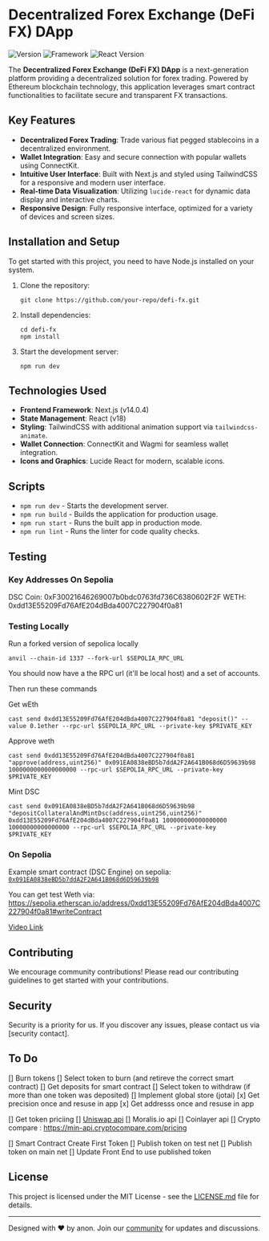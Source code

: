 # Decentralized Forex Exchange (DeFi FX) DApp

![Version](https://img.shields.io/badge/Version-0.1.0-brightgreen)
![Framework](https://img.shields.io/badge/Framework-Next.js-blue)
![React Version](https://img.shields.io/badge/React-18.0.0-blue)

The **Decentralized Forex Exchange (DeFi FX) DApp** is a next-generation platform providing a decentralized solution for forex trading. Powered by Ethereum blockchain technology, this application leverages smart contract functionalities to facilitate secure and transparent FX transactions.



## Key Features

- **Decentralized Forex Trading**: Trade various fiat pegged stablecoins in a decentralized environment.
- **Wallet Integration**: Easy and secure connection with popular wallets using ConnectKit.
- **Intuitive User Interface**: Built with Next.js and styled using TailwindCSS for a responsive and modern user interface.
- **Real-time Data Visualization**: Utilizing `lucide-react` for dynamic data display and interactive charts.
- **Responsive Design**: Fully responsive interface, optimized for a variety of devices and screen sizes.

## Installation and Setup

To get started with this project, you need to have Node.js installed on your system.

1. Clone the repository:
   ```
   git clone https://github.com/your-repo/defi-fx.git
   ```
2. Install dependencies:
   ```
   cd defi-fx
   npm install
   ```
3. Start the development server:
   ```
   npm run dev
   ```

## Technologies Used

- **Frontend Framework**: Next.js (v14.0.4)
- **State Management**: React (v18)
- **Styling**: TailwindCSS with additional animation support via `tailwindcss-animate`.
- **Wallet Connection**: ConnectKit and Wagmi for seamless wallet integration.
- **Icons and Graphics**: Lucide React for modern, scalable icons.

## Scripts

- `npm run dev` - Starts the development server.
- `npm run build` - Builds the application for production usage.
- `npm run start` - Runs the built app in production mode.
- `npm run lint` - Runs the linter for code quality checks.

## Testing

### Key Addresses On Sepolia

DSC Coin: 0xF30021646269007b0bdc0763fd736C6380602F2F
WETH: 0xdd13E55209Fd76AfE204dBda4007C227904f0a81

### Testing Locally

Run a forked version of sepolica locally


`anvil --chain-id 1337 --fork-url $SEPOLIA_RPC_URL`

You should now have a the RPC url (it'll be local host) and a set of accounts.

Then run these commands

Get wEth

```
cast send 0xdd13E55209Fd76AfE204dBda4007C227904f0a81 "deposit()" --value 0.1ether --rpc-url $SEPOLIA_RPC_URL --private-key $PRIVATE_KEY
```

Approve weth

```
cast send 0xdd13E55209Fd76AfE204dBda4007C227904f0a81 "approve(address,uint256)" 0x091EA0838eBD5b7ddA2F2A641B068d6D59639b98 1000000000000000000 --rpc-url $SEPOLIA_RPC_URL --private-key $PRIVATE_KEY
```

Mint DSC
```
cast send 0x091EA0838eBD5b7ddA2F2A641B068d6D59639b98 "depositCollateralAndMintDsc(address,uint256,uint256)" 0xdd13E55209Fd76AfE204dBda4007C227904f0a81 100000000000000000 10000000000000000 --rpc-url $SEPOLIA_RPC_URL --private-key $PRIVATE_KEY
```





### On Sepolia
Example smart contract (DSC Engine) on sepolia: [`0x091EA0838eBD5b7ddA2F2A641B068d6D59639b98`](https://sepolia.etherscan.io/address/0x091EA0838eBD5b7ddA2F2A641B068d6D59639b98#code)

You can get test Weth via: https://sepolia.etherscan.io/address/0xdd13E55209Fd76AfE204dBda4007C227904f0a81#writeContract

[Video Link](https://youtu.be/wUjYK5gwNZs?si=hb2TsMS_P44MglU-&t=6715)

## Contributing

We encourage community contributions! Please read our contributing guidelines to get started with your contributions.

## Security

Security is a priority for us. If you discover any issues, please contact us via [security contact].

## To Do
[] Burn tokens
   [] Select token to burn (and retireve the correct smart contract)
   [] Get deposits for smart contract
   [] Select token to withdraw (if more than one token was deposited)
[] Implement global store (jotai)
[x] Get precision once and resuse in app
[x] Get addresss once and resuse in app

[] Get token priciing
   [] [Uniswap api](https://docs.uniswap.org/sdk/v3/guides/swaps/quoting)
   [] Moralis.io api
   [] Coinlayer api
   [] Crypto compare : https://min-api.cryptocompare.com/pricing

[] Smart Contract Create First Token
   [] Publish token on test net
   [] Publish token on main net
   [] Update Front End to use published token

## License

This project is licensed under the MIT License - see the [LICENSE.md](LICENSE.md) file for details.

---

Designed with ❤️ by anon. Join our [community](#) for updates and discussions.
